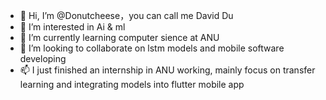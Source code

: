 - 👋 Hi, I’m @Donutcheese，you can call me David Du
- 👀 I’m interested in Ai & ml
- 🌱 I’m currently learning computer sience at ANU
- 💞️ I’m looking to collaborate on lstm models and mobile software developing
- 📫 I just finished an internship in ANU working, mainly focus on transfer learning and integrating models into flutter mobile app

<!---
Donutcheese/Donutcheese is a ✨ special ✨ repository because its `README.md` (this file) appears on your GitHub profile.
You can click the Preview link to take a look at your changes.
--->
